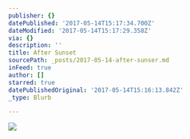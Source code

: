 ```yaml
---
publisher: {}
datePublished: '2017-05-14T15:17:34.700Z'
dateModified: '2017-05-14T15:17:29.358Z'
via: {}
description: ''
title: After Sunset
sourcePath: _posts/2017-05-14-after-sunser.md
inFeed: true
author: []
starred: true
datePublishedOriginal: '2017-05-14T15:16:13.842Z'
_type: Blurb

---
```

![](https://the-grid-user-content.s3-us-west-2.amazonaws.com/46e3b26d-1e52-4046-b5a1-1af21f3fe8d9.jpg)